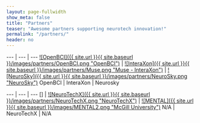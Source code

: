 ```yaml
---
layout: page-fullwidth
show_meta: false
title: "Partners"
teaser: "Awesome partners supporting neurotech innovation!"
permalink: "/partners/"
header: no
---
```


<div class="contributor" markdown="1">

--- | --- | ---
[![OpenBCI]({{ site.url }}{{ site.baseurl }}/images/partners/OpenBCI.png "OpenBCI")](http://www.openbci.com) | [![InteraXon]({{ site.url }}{{ site.baseurl }}/images/partners/Muse.png "Muse - InteraXon")](http://choosemuse.com/) | [![NeuroSky]({{ site.url }}{{ site.baseurl }}/images/partners/NeuroSky.png "NeuroSky")](http://www.neurosky.com)
OpenBCI | InteraXon | Neurosky

--- | --- | ---
[] | [![NeuroTechX]({{ site.url }}{{ site.baseurl }}/images/partners/NeuroTechX.png "NeuroTechX")](http://neurotechx.com/) | [![MENTAL]({{ site.url }}{{ site.baseurl }}/images/MENTAL2.png "McGill University")](http://www.facebook.com/McGillNeurotech)
N/A | NeuroTechX | N/A

</div>
